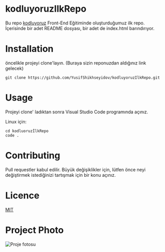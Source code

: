 # kodluyoruzIlkRepo

Bu repo [kodluyoruz](https://github.com/YusifShikhseyidov/kodluyoruzIlkRepo.git) Front-End Eğitiminde oluşturduğumuz ilk repo. İçerisinde bir adet README dosyası, bir adet de index.html barındırıyor.

# Installation

öncelikle projeyi clone'layın. (Buraya sizin reponuzdan aldığınız link gelecek)

` git clone https://github.com/YusifShikhseyidov/kodluyoruzIlkRepo.git `

# Usage 

Projeyi clone' ladıktan sonra Visual Studio Code programında açınız. 

Linux için: 

``` 
cd kodluoruzİlkRepo 
code . 
```
# Contributing

Pull requestler kabul edilir. Büyük değişiklikler için, lütfen önce neyi değiştirmek istediğinizi tartışmak için bir konu açınız.

# Licence 

[MIT](https://choosealicense.com/licenses/mit/)

# Project Photo

![Proje fotosu](./Images/ProjeFotosu.png)